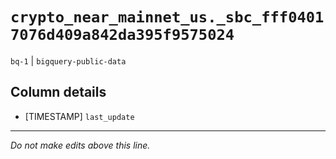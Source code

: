 # `crypto_near_mainnet_us._sbc_fff04017076d409a842da395f9575024`
`bq-1` | `bigquery-public-data`

## Column details
* [TIMESTAMP] `last_update`

-------------------------------------------------------------------------------
*Do not make edits above this line.*
